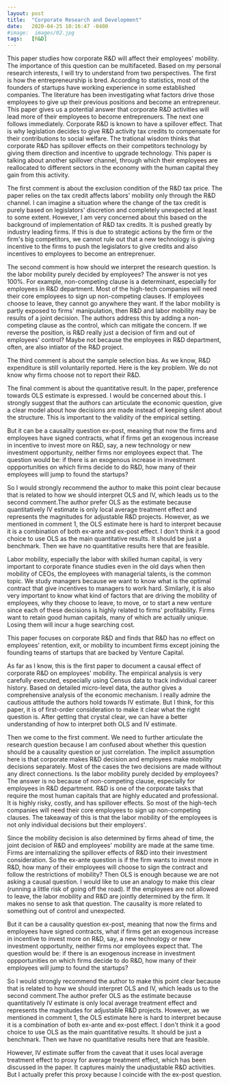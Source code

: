 ```yaml
---
layout: post
title:  "Corporate Research and Development"
date:   2020-04-25 10:16:47 -0400
#image:  images/02.jpg
tags:   [R&D]
---
```



This paper studies how corporate R&D will affect their employees' mobility. The importance of this question can be multifaceted. Based on my personal research interests, I will try to understand from two perspectives. The first is how the entrepreneurship is bred. According to statistics, most of the founders of startups have working experience in some established companies. The literature has been investigating what factors drive those employees to give up their previous positions and become an entrepreneur. This paper gives us a potential answer that corporate R&D activities will lead more of their employees to become entreprenuers. The next one follows immediately. Corporate R&D is known to have a spillover effect. That is why legislation decides to give R&D activity tax credits to compensate for their contributions to social welfare. The trational wisdom thinks that corporate R&D has spillover effects on their competitors technology by giving them direction and incentive to upgrade technology. This paper is talking about another spillover channel, through which their employees are reallocated to different sectors in the economy with the human capital they gain from this activity. 

The first comment is about the exclusion condition of the R&D tax price. The paper relies on the tax credit affects labors' mobility only through the R&D channel. I can imagine a situation where the change of the tax credit is purely based on legislators' discretion and completely unexpected at least to some extent. However, I am very concerned about this based on the background of implementation of R&D tax credits. It is pushed greatly by industry leading firms. If this is due to strategic actions by the firm or the firm's big competitors, we cannot rule out that a new technology is giving incentive to the firms to push the legislators to give credits and also incentives to employees to become an entreprenuer.

The second comment is how should we interpret the research question. Is the labor mobility purely decided by employees? The answer is not yes 100%. For example, non-competing clause is a determinant, especially for employees in R\&D department. Most of the high-tech companies will need their core employees to sign up non-competing clauses. If employees choose to leave, they cannot go anywhere they want. If the labor mobility is partly exposed to firms' manipulation, then R\&D and labor mobility may be results of a joint decision. The authors address this by adding a non-competing clause as the control, which can mitigate the concern. If we reverse the position, is R&D really just a decision of firm and out of employees' control? Maybe not because the employees in R&D department, often, are also intiator of the R&D project.

The third comment is about the sample selection bias. As we know, R&D expenditure is still voluntarily reported. Here is the key problem. We do not know why firms choose not to report their R&D. 

The final comment is about the quantitative result. In the paper, preference towards OLS estimate is expressed. I would be concerned about this. I strongly suggest that the authors can articulate the economic question, give a clear model about how decisions are made instead of keeping silent about the structure. This is important to the validity of the empirical setting.

But it can be a causality question ex-post, meaning that now the firms and employees have signed contracts, what if firms get an exogenous increase in incentive to invest more on R&D, say, a new technology or new investment opportunity, neither firms nor employees expect that. The question would be: if there is an exogenous increase in investment oppportunities on which firms decide to do R&D, how many of their employees will jump to found the startups?

So I would strongly recommend the author to make this point clear because that is related to how we should interpret OLS and IV, which leads us to the second comment.The author prefer OLS as the estimate because quantitatively IV estimate is only local average treatment effect and represents the magnitudes for adjustable R\&D projects. However, as we mentioned in comment 1, the OLS estimate here is hard to interpret because it is a combination of both ex-ante and ex-post effect. I don't think it a good choice to use OLS as the main quantitative results. It should be just a benchmark. Then we have no quantitative results here that are feasible. 

Labor mobility, especially the labor with skilled human capital, is very important to corporate finance studies even in the old days when then mobility of CEOs, the employees with managerial talents, is the common topic. We study managers because we want to know what is the optimal contract that give incentives to managers to work hard. Similarly, it is also very important to know what kind of factors that are driving the mobility of employees, why they choose to leave, to move, or to start a new venture since each of these decisions is highly related to firms' profitability. Firms want to retain good human capitals, many of which are actually unique. Losing them will incur a huge searching cost. 

This paper focuses on corporate R&D and finds that R&D has no effect on employees' retention, exit, or mobility to incumbent firms except joining the founding teams of startups that are backed by Venture Capital. 

As far as I know, this is the first paper to document a causal effect of corporate R&D on employees' mobility. The empirical analysis is very carefully executed, especially using Census data to track individual career history. Based on detailed micro-level data, the author gives a comprehensive analysis of the economic mechanism. I really admire the cautious attitude the authors hold towards IV estimate. But I think, for this paper, it is of first-order consideration to make it clear what the right question is. After getting that crystal clear, we can have a better understanding of how to interpret both OLS and IV estimate. 

Then we come to the first comment. We need to further articulate the research question because I am confused about whether this question should be a causality question or just correlation. The implicit assumption here is that corporate makes R\&D decision and employees make mobility decisions separately. Most of the cases the two decisions are made without any direct connections. Is the labor mobility purely decided by employees? The answer is no because of non-competing clause, especially for employees in R\&D department. R&D is one of the corporate tasks that require the most human capitals that are highly educated and professional. It is highly risky, costly, and has spillover effects. So most of the high-tech companies will need their core employees to sign up non-competing clauses. The takeaway of this is that the labor mobility of the employees is not only individual decisions but their employers'. 

Since the mobility decision is also determined by firms ahead of time, the joint decision of R\&D and employees' mobility are made at the same time. Firms are internalizing the spillover effects of R&D into their investment consideration. So the ex-ante question is if the firm wants to invest more in R&D, how many of their employees will choose to sign the contract and follow the restrictions of mobility? Then OLS is enough because we are not asking a causal question. I would like to use an analogy to make this clear (running a little risk of going off the road). If the employees are not allowed to leave, the labor mobility and R&D are jointly determined by the firm. It makes no sense to ask that question. The causality is more related to something out of control and unexpected. 

But it can be a causality question ex-post, meaning that now the firms and employees have signed contracts, what if firms get an exogenous increase in incentive to invest more on R&D, say, a new technology or new investment opportunity, neither firms nor employees expect that. The question would be: if there is an exogenous increase in investment oppportunities on which firms decide to do R&D, how many of their employees will jump to found the startups?

So I would strongly recommend the author to make this point clear because that is related to how we should interpret OLS and IV, which leads us to the second comment.The author prefer OLS as the estimate because quantitatively IV estimate is only local average treatment effect and represents the magnitudes for adjustable R\&D projects. However, as we mentioned in comment 1, the OLS estimate here is hard to interpret because it is a combination of both ex-ante and ex-post effect. I don't think it a good choice to use OLS as the main quantitative results. It should be just a benchmark. Then we have no quantitative results here that are feasible. 


However, IV estimate suffer from the caveat that it uses local average treatment effect to proxy for average treatment effect, which has been discussed in the paper. It captures mainly the unadjustable R&D activities. But I actually prefer this proxy because I coincide with the ex-post question. 

 
